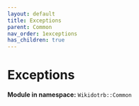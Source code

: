```yaml
---
layout: default
title: Exceptions
parent: Common
nav_order: 1exceptions
has_children: true
---
```


# Exceptions

**Module in namespace:** `Wikidotrb::Common`

